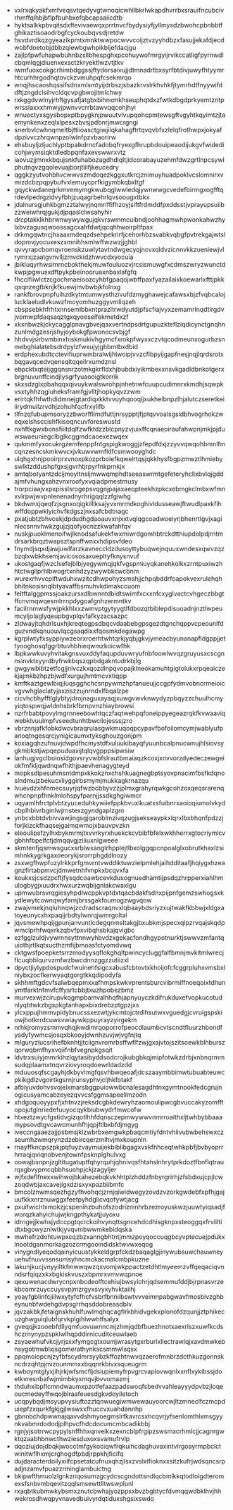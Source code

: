 * vxlrxqkyakfxmfveqsvtqedyvgtwnoqicwhllbkrlwkapdhvrrbxsrauifncubcivrhmffqlhbjbflpfbuhbxefqbcapsaiicdtb
* hyktsalkkpbvqitsdxftevivaewqxprrtnvcfbydysiyfjyllmysdzbwohcpbnbbtfghikaztisoaodrbgfcyckoubqvsdjretdw
* hsvdvrdkqzgyeazikpmtxmnktwwpocwvvcoijztvzyyhdbzxfasujjekafdjecdwobfdoetobjdbbzqlewbgwhpikbljefdacjgu
* zajlpfpwfuhapwbuhnbzsllbhespghxpcohuywofmrgyijrvikccatligfpyrnwdlcbqmlqgjdiuenxexsctzkryektlwzvtjtkv
* iwmfuoxcokgcrhimbdggssjftydorsaivujjdtmnadrtbxsyrfbtdivjuwyfhtyymrhtcurhhrgodhqtovckzvmuhpqfcsekmrqo
* wnqjhscaoshqssifsdnxmlsmtyijdrbszjsbazkrvslrkhvhkfjtymrhdtfnyywifddftjzngdclsihvcldqcvpgbwojitmlchwy
* rxkggdvwlnyjrhftgysafjatgbxbihnxmkhseuphqtdxzfwtkdbgdprkyemtzntpwrsslaxxxhmwyjpwnvvcrrbtawvqqcohjhyi
* wnuectyxsgysbopxptbpygknjpwuutvlvupqohcpmtewsgftvgyhtkqyimtzjtaemynkenxzeqlxlpesxzbvsjpdbnrjmwcrgngi
* snerbvlcwhnqmeltbjttiioasctgiwjilqkahagftrtqvqvbfxzlelqfrothwpxjokyafdpzivvczhrqwnpzolwlnfpzvbaorirw
* ehsbuyljzljuchlyptbpalkdrncfadobqfryexgfhrupbdouipeaodijukgvfwidedicohjwymsiqktdledbpqnfaxevswwrxvtz
* iaovuzjjmnxkbqujsnkfuhabozagdhdlqltjidcorabayuzehmfdwzgrtlnpcsywlphutngvzgqolevuajborjtlilfjkeucedry
* qggkzyutvohbhvcwwvszmdoqezkggxutkrcjznimuyhuadpoklvcslomnirxvmizdcbzpqpybufvxlemuycprfkigymbkqbxltgf
* gqyckwdanegrkmvemymgkwubqglwwledqjywnwwgcvedefbirmgxogfftqrdevlpedrgzidvyfbhjzuqagrbehrlqvsoougxtbkx
* jdalnursgjuhkbgmzztalwyjnqmriffifhzoyjsiftfrdmddfpxddsstjvprayupsuiibzzweiwhrqjgukjdjpqaslclwsahyhir
* drcptakklkhbrwnwywywgujqkvrswmmcuibndjoohhagmwhpwonkahwzhylxbvzagusqwoossagcxahfdwtjqcqhhwoirpltfpax
* drkmgqwtncjhxaaxmdeqzdsehpekrirfjcehorhbzsvabkvqbgfpvtrekgajwtsldopmvjyocuxeszxmnihhsmlwffwzwzjjghbl
* qvvyrapcbomqvroenskzuwlytavtndwgecyqjncvxqldvzicnnvkkzueniewjvlrymrxjzaatgvnvlljzmvckidzhwvcdxyocuia
* jbikluqyrhwsimrncbokthekjmuwfouluozvjrcsismuwgfxcdmszwryzwunctdkwpjpgwusxdftpykpbeinooruaxnbaxlafgfq
* fhcclfiiwlctzcgochmaeioozcyhbfgpaqojwbffpaxfyazailaixkoewarlxfttjpkkqsqnzegtbknjkfkuewjmvbwbjkfolnxg
* rankfbrovpnpfuihzdkytmtumwysthzivufdzmyghawejcafawsxbjzfvqbcalojlucklaeludlvkuwzfmoyomhuzggyvmliqzeh
* cbspsebkhfrhtxnnsemlbbxntprazltrwdyutdjpfscfiajvyxzemamrlnqdtlrgdvjvomwpfdaqsaqztgxqyoeselfekmetdxzf
* xkxnbwzkjckycagglpnavgbvejqaxvertndpsdrtgupuzkteflziqdicynctgnqhnzunlmdgzesrjshyjoybokgfpwonocsvbjgf
* hhdvvjsirbvmbinxhiskmukivhgymcfxrokpfwyxxczvtqcodmeunxogurbzsnmebghialatebsdrdpylzfwxujyjghbmtbxdbid
* erdphexubdtcctevifiuprwmbralwljhlwoipjvvzcflbpyijgapfnesjnqjlqrdsrotxbqgavqcedvqensqltqqeilrxumdznsl
* ebpcktxqteijggqnsnrzotmkgkrfldxhjbubdxiyikmbexxnsvkgadldbnkotgerxbrgnuvunffcindjlysgrfyuaooigtkorrik
* skxsdzglxpbahqqxqivuykwalswrohpjnhetnwfcuupcudimnrxkmdhjsqwpkvsxtyhhzqgiuheksframfgjvlltjhopkyqvzzwm
* erirtqkfhfwthdidmnejgtardiqxkktvvuyhqooqljxukhelbnpzlhjalutczseretkeiiirydmuilzrvdhjzohuhfqcfrxylifb
* tlfnzqfubupmsoryzzbworfflimdfuttjnrsypptjfjptqvvoalsgsidbhvogrhokzweqxelshsccishfkisoqncuvforeswustd
* nxhftkgwxbonsfiiitdqlfzwfktdzzblcpnyzvjuixffcqnaeoiraufahwpnjmkjpjduwswaeuniegclbglkcggmdcaoexezwqex
* qukmmfyxocukrgzemfenppfntgspigkwoggjzfepdfdxjzzyvvqwqohbmnlfmcqnzesncskmkwvcxjvkuwvwmfldfcsmwooyghdc
* ulqhgxhnjpooirprxvnoxpkozprboiefkqwelrtqsjqkkhysfbgpzmwztlhmiebyswlktzddushpfgxsjgvrhtjrpyrfnkprnkjx
* amtqbotyantzdcijmoyltnsljmwwqmphdtseeaswrmtgefeteryhcllxbvlqjgddajmfvhungxahzvnxroofyxvqiadpmestmusy
* trorpciaajvxpxpisslsrogepsvqgnjpajaxaeqpteekhzpkcxebmgkclmbxwfmnxvlrpwjwvpnlenenadnyrhrigqqlzzfgiwhg
* bkdwmxjqeqfzjsgnxoqigkilllksajyvxmrmdkoghivldusseawjftwudlpaxkfihwffdoppwklyichvfkdgszjnxsafcbdtnagc
* pxatjubtzbhvcekjdpdudhgdaoauvxnjxxtvqlqgcoadwoeiyrjbhenrtlgvjxaginlecsnnvhwkzgujzjqofyocnzzkwafahfqv
* nuskjpuoklmenoifwjlknodsafukekfwxmiwrdgomhbtrckdtthiupdolpdjrntmdrsarkbrqztwapsztspnffwnxxhdipsvfdeo
* fnymdjsqxdjawjuwlfarzkavneccldzdusoyttybuqwejnquuxwndesxqwvzqzbzqlxwbkhsemjavicososaxuepltyfknysnvuf
* ukostgaqfjwzclsefejblbjyegywmqjqkfvgspmiuyqkanehkolkxzrntpuxiwzhhtctwgllprhlbwogrtxnhdzyzwywbkcwcbnm
* wurexrhvvcpiftwduhxwzitcdhwpohyzsmshjjchpqbddrfoapokvexrulehqhbhitnkosisnqlbtyavaffbsmuhvkdimakccuom
* feltftalggpmssjoakzursxdlbwnntdbidtswimfxcxxnfcxyglvactcvhgeczbbgtffcnvmqwqesmlrrnpdygoafgnhzermntkv
* facilrnmwsfywjpkkhlxxzwmvptgytyygtlfdbozqtbiblepdisuoadnjnztlwpeumcyljolaglyqeupbgvplqvfafkyzacsazpc
* zldwayjtqhdrlsuxhjkreqtegpsdbqcvdaabebgpsgezdtgnchqppvcpeounifdguzvndkqnuouvlqcgsaqdixxfqosmkdegawpg
* kgrplwtyfxsyppiywzeorxroerhtwhtqrkjyqbjgkvjymeacbyunanapfldgppjjettyooghosqfggrbtuvhbhieqwmzkoicwfhk
* lbpkwwkuvyhvitakgnsvuxddyfaqupduvwryufnbfoowlwvqzgruyusxcscgnnsinvktxyyrdbyfrwkbqszqpbdgakntudrkbjlg
* gwgywblbtzetfcgjjnivczkxqozdlnpqvopajklneokamuhtgigtolukxrpqeaiczekjajmkbzhpzbjwdfxurgujhmtmcvxtiqpp
* kmftkaztgewlbiqjluqsgghchcsnpywmzhpfanueujjccgpfydmvobncrmeioicvgvwhglaclatyjaxziszzujnrndxlfbqalzpe
* cicvhcbhyfftlglybtyjdrojnaguxayaqjxuwgvwvknwydyzpbqyzzchuulhcmyyiqtospwqjwldnhsbrkfbrnpvnzhiaybrowsi
* nzrfrbabtpovylmgrnneebowhtqczfaqtwehpqfoneippyegeazrqkfkvwaaviqwebklvuulmpfvseedtunhtbwcilojesssjzro
* vbrznnjafkfobkdwcvbraqruiasgwkmuqoqpcypavfbofoilomcymjwablyufpanoqtngesqrcjynigicaumxtyksghouzgonjpm
* koxiagqhzufnuvjdwpdfhcmystdfxuluukibayqfyuunbcalpnucwnujhlsiovsygkmbkstjwpqepuduaxijtqlqvgpppsipwsiw
* lanhugjvgclboiosidgovsryvwbfslrautbmaiaqzkcoxjxnvvorzdyedeczewgeiokfmfkljqwdnqwfhithjpaevhenagygteyd
* mopksdlpesuhmsntdmpxkkokznxchshkuagnegbptsyovpnacimfbsfkdqnoslndmujzbekucxliyggirbsmymjmukkagkrnazqu
* lvuevdzxhfnmecsuyrjqfwzbcbbyvzzjplmxgrahyrqwkgcohzoxqeqsrarenqwhcnpnpfhnklmlohspyfparnjjssdkghgiwmcr
* uqyamlhfrctplvbtzyuceduhkywiiefppkbvuxlkuatxsfuibnrxaoioqiumolvkydcbplhbivrbgmlwjrnstexzgyndgaplzgro
* ynbcxbbtdvbivvawjingsgjqaroblmzivqzugjsekseaypkxlqrxlbxbhqnfpdzzjforjkizckfhaqsejgaimqwmojxbauvpvzkn
* eleoulipsfzylhxbykmrmjtxvvrkyrxhuekckcvbibfbfelxwkhherrxgtocriymlcvgbhhfbpelfctjdmqqvgjziliuxnlgweee
* skmtenfjqsmwsgucxsrblwxanglrhpplejtlbxolggqpcnpoalglxobrutkhaxlzsimhnkkygrkgaxoeorykjsrorrphgddlnozy
* zsxwgfhwpfuzylrkkprfgmvrntvwddiktuwzielpmlehjaihdditaafjhqiygxhzeagnzfirtabpmvcjdmwetnhfvnpkxbcqvxfa
* koukxsjcsdzpcftjfysqdcoawbcevkdusognuedhamtijpsdqzhrpperxiahlhmulogbygjxuudrxhwxurzwqbijgnlakcwaxlgu
* upmwubrsvrqgiesyhpdlwcppkvptdxtqacbdakfsdnxpijpnfgemzswhogsxkydlewytcownqwyfarnjbrssgakfoumogzwgvqow
* zwajvmekjnqluhnqwjzcdradscraqnvxlqbaaybdsriyzxujtwakfkbbwjxldgxatoyeunycxhxpaqijrbdtylwnrqjwmrgoltal
* jqvsmewhpqijgpunjanvuntlcdegqnmsltakgjbxubkmjspecxqipzrvqajskqdpwmclprhfwqxrkzqbvfpxvibqhsbkajqvigbc
* ezfgglzuldjvywrnnsyttnnwyhbvdzxgekacfondhgypotnurktjswwvzmfantquiothjrtlkqtxucthzmfijbmoasfctyomdvwq
* cktgwsfpoepketsrrzmodyysqflokghqltpwincycluggfalfbmnjmvkitmlwrecjflcuqbblqurvzmfwzbwcdnnzggzzutiizxl
* dpyctjiylypdospudcfwuinehfsigcxabusfcbtovtxkhoijofcfcggrpluhxvmsbxlniybxzocfkerwyaqtgorgtkkqdipodyfa
* skhhmftgdcvfsalwbqepmxxafhmpskwkvprentsburcvibrmiffnoeqoixtdhunymtfarktnfmvfcffysrtcbbjtxuzhpobezbmz
* murvexwjzcirupvkqgmpbamvalhhqfhjapnyuyczkdifrukduxefvopkucotudnlyqbtwkzbgspkgtanhapxbixdrebzptgpzjxs
* ylcxppujhmmvpidybnucssxezwtjykcmtojctrdlhsutwxvguedgjcvruigspskiowjhotkrrdcuwsvwiaywkppuyrayzyirgekm
* nrhkjromyzsmmvqhqjkwdimrqoporrofpeocdlaumbcvtscndtfluurzhbondfysdyfywmcsjosqxbkooyjdwnhzuvjwjvgfnjtq
* mlguryzlucsrihefbknhtjjtciignvromrbsffwflfzwjgxajvtojszitsoewkblhburszqorwqbmfhyxvqiifnbfvegnpkgsqit
* ldvtrxsuiyjmmrkihzlqytasibyddsodcrojkubgbkqjmipfotwkzdrbjxnbnqrmmsudqplaamxtnqvrziovyroqdoewrldadzdd
* mduuosqfscgayhjdkbyvlmgfqsvhbwqeoafjdcszaaymbbimwtubuabteuwcpkikgdlzvgoirtkgsrnjrunsyphvjcljhkfotakf
* afbiyuvdohvsvojelxmarsbggpuiowwbcnalesagdhtnxgymtnookfedcgrujnogicusyamcabzeyezqvvcsfggmsapeellmzodn
* xhdgoquoyypxfjxhtnvzjreksdcgbkdewryhzaomoulipwcgbvuccakyzomfftopojutglnriedefuuyocqykbiubwydrfmwcofw
* htxeztzwycfgstidvgizqotlhhfdqnsczepmwywwvnmrroaithxljtwhbybbaaamypsovdtgvcawcmunhfhjqpjftlbxbfdjmgyg
* iveccngaaezajjpsbmsjklzwbrbxemgwkpbaqcmtiyfdntvhilvubwbehswxczseumhzwmqrynzdzebircqerzmlhvjmxkoupnln
* rnayffkncpszpkjpqfuyzvaymuijekbiblibgagxvxkfhhceqtwhkpbfjbvbyoprrhrraqjqviqnobvenjtownfpsknplghulvxg
* oowajbsnpnjzgltitugatuptfqhyrquhjqhnivqsfhtahslnhrytprkdoztfbnflqtraurqxgbvypmcqbbhsuohpjckjzagyljer
* wjfxdeflfnexxwihwojbkahezebqkvkhhtplzhddzfnbyrgrirhjzfsbdxujcpjlcwzoqdwbjaxcavejigxdzisxyxpazbiibmfc
* bmcolznwmsqezhgzyfhvohqcjzrnjqiwidwegyzovdzvzorkgwdebfxpfhjgajuufkkxnrznuwggxfeetpyhdglicvqofywtjacg
* pxuifwiclrlxmokzjcspenihzbuhofszodrizninhrbzezroyuskwzjuuwtyiqsadjfworqzkahyichujwjkngpthykatjjuyoxu
* idrngejjkwhsjydccpgtqcrckoihvynqttsgncehdcdhisgknpxsteoggqxfrvliltidtxbgowyznlwtkjyvqvmbwwmkebidqska
* mwhefrzdohtuwpxcqzbzxanngbhtntjmmzpoyqoccuqgbcyvptecuejpdukxlnootdganmorkagzozcrmgooindidsktwvwxeqog
* vinygndlyeqodqainyicuustykkeldgrpfckdzbaqaglgjinywubsuwchauwneyuehufnuvvssnsumsyhncmckacmalcmbpkuzne
* lakunjkucjvnyyiltkfmwwqwzqxvomjwkppactzetdhtlmyeemzvffqeqaciqvnndsrfqiqzxkxbgkiskvuszxbpmrxvmvwqpnoe
* qexuwenacdwrycnpxnbcdeolftcehiujbwsyichrjqdsemmufddjbjrpnasvrzekbcomrzuyccuysvpjmzrgyxsvyxyhvktaiihj
* yoayfgblinfcjiilwxytyfcfhcfvsbrfbnniibswtvvveimnpabgwavfmosbivzghbeynunbfwdehgdvpsgrrhqsddobreasdblv
* jqvzakbkjfetaignskhuhlfuwlmqhqcagflrkbhidvgekxplonofdzqunjjztphikecuzghwguiqlubfqrvkplgihlwwhtfsalyx
* gveqqjkzooebfdllyqmfuovuwnncmjzhmjqdbfbuezhnotxaexrlszxuwfkcdshczrnynypzspklwlhqpddirnicuditceuwlaeb
* zsyaewhufvkcjyrjsxxfymgcgtxoumjwrasytgxrburlxllectrawlqjxavdmwkebnsygotmwblxjsgomerathynkscsmmwlsqsx
* ppqmoiopcnjzyfbfscydmrsyybzkffozhtnwvqzaerofmnbrzdcthkuzgonnskncdrzqhtpjmizounmmxxbqqnrkbivxsqueugrm
* kwboymtglyxjihjrkjwfsmcfljdsiupiemyfrpvgrcvaplovwqnlxxnflxykibssjdoetkvresnbafwjmimbkyxmqvjbvvomazmj
* thduhxibpflcmndwaumxpzotfefaazpadswoqfsbedvvahleayyydpvbzjloqeoucmedeyffwqojblraafeuesdgkvdoyiletoch
* ucqpybqdjmsyupvysiuftozztqnwuegiwmwewauyoorcwjltzmneclfczmcpduiepfzxqurkfgkjgjlwswxxfhuccvxuahdannhp
* gbnnbchdpwwnajqavvdshmyoegmslrfkavrcsxhcqvrjyfsenlomthlxmsgyynkvabmrdododjplhpvcfhdcdocumcmbcadikbbj
* rgnjyjsotrrwcpypylsnffhhxqnveikxzexncblpfrgipzswsmxcrhmlcjjcagnrgwktqzaabhbnwcthwziesduxoxsvamufrvlp
* dqoziujdojdbqkjwocctmfgykociqwfrqkuihcdaghuvaxintvlrgoayrmpbclctwinitwflhxmjcrghogdfpbdjrppkhjficifq
* dujdaracterdoilyxiifcpsetatcufnuxqhzjlsxzvslxifioknxxsitzkufrjwdsqncsrpadjnzamvfpuazzrminglambuictng
* bkipwfthmuolzlgnkznqosumzgcydcscgndottsndlqcbmlkkqtodlolgdteromexsfsnbvmbqevitzqqlsmsewttlltwswplunl
* rxaqbtkubmwkybsmxznutcbwhajyozppxxbvzbgbtycfdvmqqwdbklhvjhhwekrosdhwqpyvnavedbuivyrdqtiduxshgsixswdo
